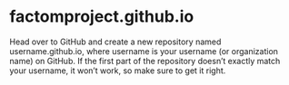 # factomproject.github.io
Head over to GitHub and create a new repository named username.github.io, where username is your username (or organization name) on GitHub.  If the first part of the repository doesn’t exactly match your username, it won’t work, so make sure to get it right.
